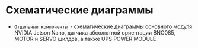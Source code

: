 Схематические диаграммы
====

* `Отдельные компоненты `- схематические диаграммы основного модуля NVIDIA Jetson Nano, датчика абсолютной ориентации BNO085, MOTOR и SERVO шилдов, а также UPS POWER MODULE
